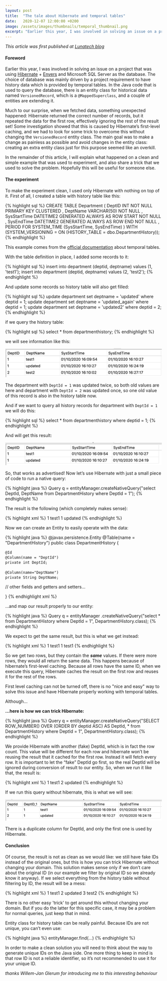 ```yaml
---
layout: post
title:  "The tale about Hibernate and temporal tables"
date:   2020-12-07 12:00:00 +0200
image: /assets/images/thumbnails/temporal_thumbnail.png
excerpt: "Earlier this year, I was involved in solving an issue on a project that was using Hibernate + Envers and Microsoft SQL Server as the database. The choice of database was mainly driven by a project requirement to have history..."
---
```

<em>This article was first published at [Lunatech blog][lunatech-blog]</em>

#### Foreword
Earlier this year, I was involved in solving an issue on a project that was using [Hibernate][hibernate] + [Envers][envers] and Microsoft SQL Server as the database. The choice of database was mainly driven by a project requirement to have history data which is provided by temporal tables. In the Java code that is used to query the database, there is an entity class for historical data named `VersionedRecord`, which is a `@MappedSuperclass`, and a couple of entities are extending it.

Much to our surprise, when we fetched data, something unexpected happened: Hibernate returned the correct number of records, but it repeated the data for the first row, effectively ignoring the rest of the result set! Some investigation showed that this is caused by Hibernate’s first-level caching, and we had to look for some trick to overcome this without changing the `VersionedRecord` entity class. The main goal was to make a change as painless as possible and avoid changes in the entity class: creating an extra entity class just for this purpose seemed like an overkill.

In the remainder of this article, I will explain what happened on a clean and simple example that was used to experiment, and also share a trick that we used to solve the problem. Hopefully this will be useful for someone else.

#### The experiment
To make the experiment clean, I used only Hibernate with nothing on top of it. First of all, I created a table with history table like this:

{% highlight sql %}
CREATE TABLE Department
(
DeptID INT NOT NULL PRIMARY KEY CLUSTERED
, DeptName VARCHAR(50) NOT NULL
, SysStartTime DATETIME2 GENERATED ALWAYS AS ROW START NOT NULL
, SysEndTime DATETIME2 GENERATED ALWAYS AS ROW END NOT NULL
, PERIOD FOR SYSTEM_TIME (SysStartTime, SysEndTime)
)
WITH (SYSTEM_VERSIONING = ON (HISTORY_TABLE = dbo.DepartmentHistory));
{% endhighlight %}

This example comes from the [official documentation][official-documentation] about temporal tables.

With the table definition in place, I added some records to it:

{% highlight sql %}
insert into department (deptid, deptname) values (1, 'test1');
insert into department (deptid, deptname) values (2, 'test2');
{% endhighlight %}

And update some records so history table will also get filled:

{% highlight sql %}
update department set deptname = 'updated' where deptid = 1;
update department set deptname = 'updated_again' where deptid = 1;
update department set deptname = 'updated2' where deptid = 2;
{% endhighlight %}

if we query the history table:

{% highlight sql %}
select * from departmenthistory;
{% endhighlight %}

we will see information like this:

![DB result](/assets/images/hibernate/db_result_1.png)

The department with `DeptId = 1` was updated twice, so both old values are here and department with `DeptId = 2` was updated once, so one old value of this record is also in the history table now.

And if we want to query all history records for department with `DeptId = 1` we will do this:

{% highlight sql %}
select * from departmenthistory where deptid = 1;
{% endhighlight %}

And will get this result:

![DB result](/assets/images/hibernate/db_result_2.png)

So, that works as advertised! Now let’s use Hibernate with just a small piece of code to run a native query:

{% highlight java %}
Query q = entityManager.createNativeQuery("select DeptId, DeptName 
from DepartmentHistory where DeptId = 1");
{% endhighlight %}

The result is the following (which completely makes sense):

{% highlight xml %}
1 test1
1 updated
{% endhighlight %}

Now we can create an Entity to easily operate with the data:

{% highlight java %}
@javax.persistence.Entity
@Table(name = "DepartmentHistory")
public class DepartmentHistory {

    @Id
    @Column(name = "DeptId")
    private int DeptId;

    @Column(name="DeptName")
    private String DeptName;

// other fields and getters and setters…

}
{% endhighlight xml %}

...and map our result properly to our entity:

{% highlight java %}
Query q = entityManager
.createNativeQuery("select * from DepartmentHistory where DeptId = 1",
DepartmentHistory.class);
{% endhighlight %}

We expect to get the same result, but this is what we get instead:

{% highlight xml %}
1 test1
1 test1
{% endhighlight %}

So we get two rows, but they contain the **<em>same</em>** values. If there were more rows, they would all return the same data. This happens because of hibernate’s first-level caching. Because all rows have the same ID, when we execute this query, Hibernate caches the result on the first row and reuses it for the rest of the rows.

First level caching can not be turned off, there is no "nice and easy" way to solve this issue and have Hibernate properly working with temporal tables.

Although...

**...here is how we can trick Hibernate:**

{% highlight java %}
Query q = entityManager.createNativeQuery("SELECT ROW_NUMBER() 
OVER (ORDER BY deptid ASC) AS DeptId, * from DepartmentHistory where DeptId = 1",
DepartmentHistory.class);
{% endhighlight %}

We provide Hibernate with another (fake) DeptId, which is in fact the row count. This value will be different for each row and hibernate won’t be reusing the result that it cached for the first row. Instead it will fetch every row. It is important to let the “fake” DeptId go first, so the real DeptId will be ignored during conversion of result to our entity. So, when we run it like that, the result is:

{% highlight xml %}
1 test1
2 updated
{% endhighlight %}

If we run this query without hibernate, this is what we will see:

![DB result](/assets/images/hibernate/db_result_3.png)

There is a duplicate column for DeptId, and only the first one is used by Hibernate.

#### Conclusion
Of course, the result is not as clean as we would like: we still have fake IDs instead of the original ones, but this is how you can trick Hibernate without changing your domain. This solution makes sense only if we don’t care about the original ID (in our example we filter by original ID so we already know it anyway). If we select everything from the history table without filtering by ID, the result will be a mess:

{% highlight xml %}
1 test1
2 updated
3 test2
{% endhighlight %}

There is no other easy 'trick' to get around this without changing your domain. But if you do the latter for this specific case, it may be a problem for normal queries, just keep that in mind.

Entity class for history table can be really painful. Because IDs are not unique, you can’t even use:

{% highlight java %}
entityManager.find(...)
{% endhighlight %}

In order to make a clean solution you will need to think about the way to generate unique IDs on the Java side. One more thing to keep in mind is that row ID is not a reliable identifier, so it’s not recommended to use it for your unique ID.

<em>thanks Willem-Jan Glerum for introducing me to this interesting behaviour</em>

[lunatech-blog]: https://blog.lunatech.com/
[hibernate]: https://hibernate.org/
[envers]: https://hibernate.org/orm/envers
[official-documentation]: https://docs.microsoft.com/en-us/sql/relational-databases/tables/creating-a-system-versioned-temporal-table?view=sql-server-ver15